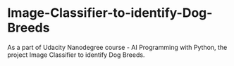 # Image-Classifier-to-identify-Dog-Breeds

As a part of Udacity Nanodegree course - AI Programming with Python, the project Image Classifier to identify Dog Breeds. 
